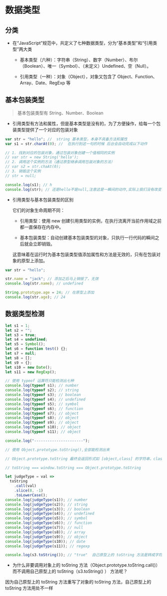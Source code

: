 # 数据类型

## 分类

- 在“JavaScript”规范中，共定义了七种数据类型，分为“基本类型”和“引用类型”两大类

  - 基本类型（六种）：字符串（String）、数字（Number）、布尔（Boolean）、唯一（Symbol）、（未定义）Undefined、空（Null）。

  - 引用类型（一种）：对象（Object），对象又包含了 Object、Function、Array、Date、RegExp 等

## 基本包装类型

> 基本包装类型有 String、Number、Boolean

- 引用类型有方法和属性，但是基本类型是没有的，为了方便操作，给每一个包装类型提供了一个对应的包装对象

```js
var str = "hello"; //  string 基本类型，本身不具备方法和属性
var s1 = str.charAt(0); //  在执行到这一句的时候 后台会自动完成以下动作

// 1. 找到对应的包装对象，通过包装对象创建一个值相同的实例
// var str = new String('hello');
// 2. 调用这个实例的方法（通过原型继承调用包装对象的方法）
// var s2 = str.chaAt(0);
// 3. 销毁这个实例
// str = null;

console.log(s1); // h
console.log(str); // 还是hello不是null,注意这是一瞬间的动作,实际上我们没有改变字符串本身的值。就是做了下面的动作.这也是为什么每个字符串具有的方法并没有改变字符串本身的原因。
```

- 引用类型与基本包装类型的区别

  它们的对象生命周期不同：

  - 引用类型：使用 new 创建引用类型的实例，在执行流离开当前作用域之前都一直保存在内存中。

  - 基本包装类型：自动创建基本包装类型的对象，只执行一行代码的瞬间之后就会立即销毁。

  这意味着在运行时为基本包装类型值添加属性和方法是无效的，只有在包装对象的原型上添加。

```js
var str = "hello";

str.name = "jack"; // 添加之后马上销毁了，无效
console.log(str.name); // undefined

String.prototype.age = 24; // 在原型上添加
console.log(str.age); // 24
```

## 数据类型检测

```js
let s1 = 1;
let s2 = "";
let s3 = true;
let s4 = undefined;
let s5 = Symbol();
let s6 = function test() {};
let s7 = null;
let s8 = [];
let s9 = {};
let s10 = new Date();
let s11 = new RegExp();

// 使用 typeof 运算符只能检测出七种
console.log(typeof s1); // number
console.log(typeof s2); // string
console.log(typeof s3); // boolean
console.log(typeof s4); // undefined
console.log(typeof s5); // symbol
console.log(typeof s6); // function
console.log(typeof s7); // object
console.log(typeof s8); // object
console.log(typeof s9); // object
console.log(typeof s10); // object
console.log(typeof s11); // object

console.log("----------------------");

// 使用 Object.prototype.toString(),全部能检测出来

// Object.prototype.toString 最终会返回形式如 [object,class] 的字符串，class 指代的是其检测出的数据类型，这个是我们判断数据类型的关键。

// toString === window.toString === Object.prototype.toString

let judgeType = val =>
  toString
    .call(val)
    .slice(8, -1)
    .toLowerCase();
console.log(judgeType(s1)); // number
console.log(judgeType(s2)); // string
console.log(judgeType(s3)); // boolean
console.log(judgeType(s4)); // undefined
console.log(judgeType(s5)); // symbol
console.log(judgeType(s6)); // function
console.log(judgeType(s7)); // null
console.log(judgeType(s8)); // array
console.log(judgeType(s9)); // object
console.log(judgeType(s10)); // date
console.log(judgeType(s11)); // regexp

console.log(s3.toString()); // "true"  自己原型上的 toString 方法是转成字符串
```

- 为什么非要调用对象上的 toString 方法（Object.prototype.toString.call()）而不调用自己原型上的 toString（s3.toString() ） 方法呢？

因为自己原型上的 toString 方法重写了对象的 toString 方法，自己原型上的 toString 方法用处不一样
